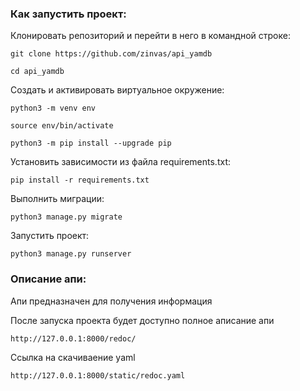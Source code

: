 ### Как запустить проект:

Клонировать репозиторий и перейти в него в командной строке:

```
git clone https://github.com/zinvas/api_yamdb
```

```
cd api_yamdb
```

Cоздать и активировать виртуальное окружение:

```
python3 -m venv env
```

```
source env/bin/activate
```

```
python3 -m pip install --upgrade pip
```

Установить зависимости из файла requirements.txt:

```
pip install -r requirements.txt
```

Выполнить миграции:

```
python3 manage.py migrate
```

Запустить проект:

```
python3 manage.py runserver
```
### Описание апи:

Апи предназначен для получения информация 

После запуска проекта будет доступно полное аписание апи

```
http://127.0.0.1:8000/redoc/
```

Сcылка на скачиваение yaml

```
http://127.0.0.1:8000/static/redoc.yaml
```
